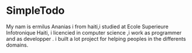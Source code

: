 # SimpleTodo
My nam is ermilus Ananias i from haiti,i studied at Ecole Superieure Infotronique Haiti, i licencied in computer science ,i work as programmer and as developper .
i built a lot project for helping peoples in the differents domains.

